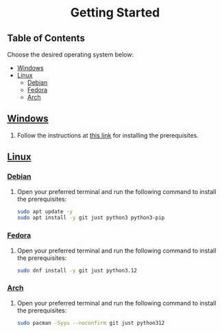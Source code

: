 <h1 align="center" style="font-weight: bold">
    Getting Started
</h1>

<div class="toc">
    <h2 id="toc"><b><a href="#toc">Table of Contents</a></b></h2>
    <p>Choose the desired operating system below:</p>
    <ul>
        <li><a href="#windows">Windows</a></li>
        <li>
            <a href="#linux">Linux</a>
            <ul>
                <li><a href="#linux-debian">Debian</a></li>
                <li><a href="#linux-fedora">Fedora</a></li>
                <li><a href="#linux-arch">Arch</a></li>
            </ul>
        </li>
    </ul>
</div>

<h2 id="installing-prerequisites-windows"><a href="#windows">Windows</a></h2>

1. Follow the instructions at [this link](./installing-prerequisites.md#windows) for installing the prerequisites.

<h2 id="installing-prerequisites-linux"><a href="#linux">Linux</a></h2>

<h3 id="installing-prerequisites-linux-debian"><a href="#linux-debian">Debian</a></h3>

1. Open your preferred terminal and run the following command to install the prerequisites:

    ```sh
    sudo apt update -y
    sudo apt install -y git just python3 python3-pip
    ```

<h3 id="installing-prerequisites-linux-fedora"><a href="#linux-fedora">Fedora</a></h3>

1. Open your preferred terminal and run the following command to install the prerequisites:

    ```sh
    sudo dnf install -y git just python3.12
    ```

<h3 id="installing-prerequisites-linux-arch"><a href="#linux-arch">Arch</a></h3>

1. Open your preferred terminal and run the following command to install the prerequisites:

    ```sh
    sudo pacman -Syyu --noconfirm git just python312
    ```
